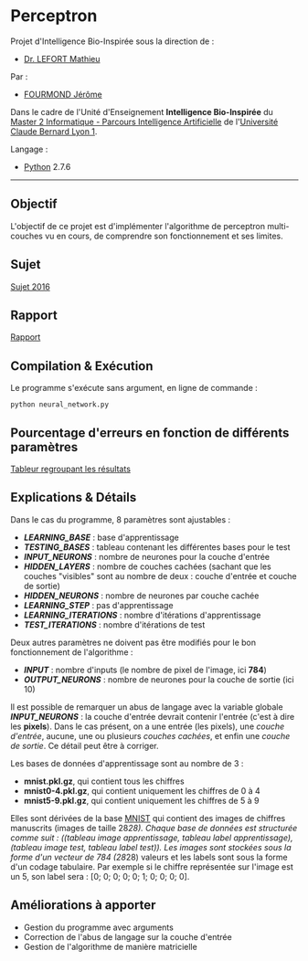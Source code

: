 # Perceptron
Projet d'Intelligence Bio-Inspirée sous la direction de :
- [Dr. LEFORT Mathieu](http://liris.cnrs.fr/mathieu.lefort/)

Par : 
- [FOURMOND Jérôme](https://github.com/jfourmond/)

Dans le cadre de l'Unité d'Enseignement **Intelligence Bio-Inspirée** du [Master 2 Informatique - Parcours Intelligence Artificielle](http://master-info.univ-lyon1.fr/IA/) de l'[Université Claude Bernard Lyon 1](http://www.univ-lyon1.fr/).

Langage :
- [Python](https://www.python.org/) 2.7.6

---

## Objectif

L'objectif de ce projet est d'implémenter l'algorithme de perceptron multi-couches vu en cours, de comprendre son fonctionnement et ses limites.

## Sujet

[Sujet 2016](https://github.com/jfourmond/Perceptron/blob/master/projet.pdf)

## Rapport

[Rapport](https://github.com/jfourmond/Perceptron/blob/master/Rapport.md)

## Compilation & Exécution

Le programme s'exécute sans argument, en ligne de commande :

	python neural_network.py

## Pourcentage d'erreurs en fonction de différents paramètres

[Tableur regroupant les résultats](https://goo.gl/g2Elc6)

## Explications & Détails

Dans le cas du programme, 8 paramètres sont ajustables :

- ***LEARNING_BASE*** : base d'apprentissage
- ***TESTING_BASES*** : tableau contenant les différentes bases pour le test
- ***INPUT_NEURONS*** : nombre de neurones pour la couche d'entrée
- ***HIDDEN_LAYERS*** : nombre de couches cachées (sachant que les couches "visibles" sont au nombre de deux : couche d'entrée et couche de sortie)
- ***HIDDEN_NEURONS*** : nombre de neurones par couche cachée
- ***LEARNING_STEP*** : pas d'apprentissage
- ***LEARNING_ITERATIONS*** : nombre d'itérations d'apprentissage
- ***TEST_ITERATIONS*** : nombre d'itérations de test

Deux autres paramètres ne doivent pas être modifiés pour le bon fonctionnement de l'algorithme :

- ***INPUT*** : nombre d'inputs (le nombre de pixel de l'image, ici **784**)
- ***OUTPUT_NEURONS*** : nombre de neurones pour la couche de sortie (ici 10)

Il est possible de remarquer un abus de langage avec la variable globale ***INPUT_NEURONS*** : la couche d'entrée devrait contenir l'entrée (c'est à dire les **pixels**).
Dans le cas présent, on a une entrée (les pixels), une *couche d'entrée*, aucune, une ou plusieurs *couches cachées*, et enfin une *couche de sortie*.
Ce détail peut être à corriger.

Les bases de données d'apprentissage sont au nombre de 3 :

- **mnist.pkl.gz**, qui contient tous les chiffres
- **mnist0-4.pkl.gz**, qui contient uniquement les chiffres de 0 à 4
- **mnist5-9.pkl.gz**, qui contient uniquement les chiffres de 5 à 9 

Elles sont dérivées de la base [MNIST](http://yann.lecun.com/exdb/mnist/) qui contient des images de chiffres manuscrits (images de taille 28*28).
Chaque base de données est structurée comme suit : ((tableau image apprentissage, tableau label apprentissage), (tableau image test, tableau label test)).
Les images sont stockées sous la forme d'un vecteur de 784 (28*28) valeurs et les labels sont sous la forme d'un codage tabulaire.
Par exemple si le chiffre représentée sur l'image est un 5, son label sera : [0; 0; 0; 0; 0; 1; 0; 0; 0; 0].

## Améliorations à apporter

- Gestion du programme avec arguments
- Correction de l'abus de langage sur la couche d'entrée
- Gestion de l'algorithme de manière matricielle